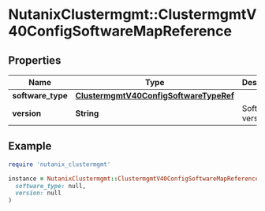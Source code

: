 # NutanixClustermgmt::ClustermgmtV40ConfigSoftwareMapReference

## Properties

| Name | Type | Description | Notes |
| ---- | ---- | ----------- | ----- |
| **software_type** | [**ClustermgmtV40ConfigSoftwareTypeRef**](ClustermgmtV40ConfigSoftwareTypeRef.md) |  | [optional] |
| **version** | **String** | Software version. | [optional] |

## Example

```ruby
require 'nutanix_clustermgmt'

instance = NutanixClustermgmt::ClustermgmtV40ConfigSoftwareMapReference.new(
  software_type: null,
  version: null
)
```

